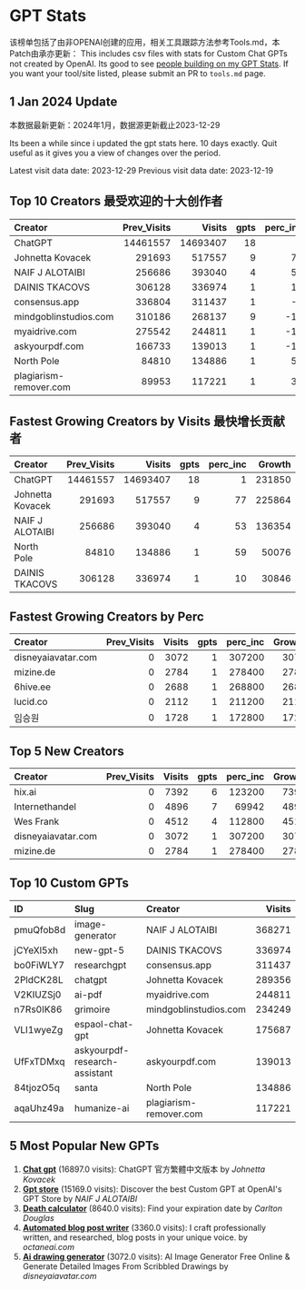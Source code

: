 # GPT Stats
该榜单包括了由非OPENAI创建的应用，相关工具跟踪方法参考Tools.md，本Patch由承亦更新：
This includes csv files with stats for Custom Chat GPTs not created by OpenAI. Its good to see [people building on my GPT Stats](./tools.md). If you want your tool/site listed, please submit an PR to `tools.md` page.

## 1 Jan 2024 Update
本数据最新更新：2024年1月，数据源更新截止2023-12-29

Its been a while since i updated the gpt stats here. 10 days exactly.
Quit useful as it gives you a view of changes over the period.

Latest visit data date: 2023-12-29
Previous visit data date: 2023-12-19

## Top 10 Creators 最受欢迎的十大创作者

| Creator                |   Prev_Visits |   Visits |   gpts |   perc_inc |
|:-----------------------|--------------:|---------:|-------:|-----------:|
| ChatGPT                |      14461557 | 14693407 |     18 |          1 |
| Johnetta Kovacek       |        291693 |   517557 |      9 |         77 |
| NAIF J ALOTAIBI        |        256686 |   393040 |      4 |         53 |
| DAINIS TKACOVS         |        306128 |   336974 |      1 |         10 |
| consensus.app          |        336804 |   311437 |      1 |         -7 |
| mindgoblinstudios.com  |        310186 |   268137 |      9 |        -13 |
| myaidrive.com          |        275542 |   244811 |      1 |        -11 |
| askyourpdf.com         |        166733 |   139013 |      1 |        -16 |
| North Pole             |         84810 |   134886 |      1 |         59 |
| plagiarism-remover.com |         89953 |   117221 |      1 |         30 |

## Fastest Growing Creators by Visits 最快增长贡献者

| Creator          |   Prev_Visits |   Visits |   gpts |   perc_inc |   Growth |
|:-----------------|--------------:|---------:|-------:|-----------:|---------:|
| ChatGPT          |      14461557 | 14693407 |     18 |          1 |   231850 |
| Johnetta Kovacek |        291693 |   517557 |      9 |         77 |   225864 |
| NAIF J ALOTAIBI  |        256686 |   393040 |      4 |         53 |   136354 |
| North Pole       |         84810 |   134886 |      1 |         59 |    50076 |
| DAINIS TKACOVS   |        306128 |   336974 |      1 |         10 |    30846 |

## Fastest Growing Creators by Perc

| Creator            |   Prev_Visits |   Visits |   gpts |   perc_inc |   Growth |
|:-------------------|--------------:|---------:|-------:|-----------:|---------:|
| disneyaiavatar.com |             0 |     3072 |      1 |     307200 |     3072 |
| mizine.de          |             0 |     2784 |      1 |     278400 |     2784 |
| 6hive.ee           |             0 |     2688 |      1 |     268800 |     2688 |
| lucid.co           |             0 |     2112 |      1 |     211200 |     2112 |
| 임승원             |             0 |     1728 |      1 |     172800 |     1728 |

## Top 5 New Creators

| Creator            |   Prev_Visits |   Visits |   gpts |   perc_inc |   Growth |
|:-------------------|--------------:|---------:|-------:|-----------:|---------:|
| hix.ai             |             0 |     7392 |      6 |     123200 |     7392 |
| Internethandel     |             0 |     4896 |      7 |      69942 |     4896 |
| Wes Frank          |             0 |     4512 |      4 |     112800 |     4512 |
| disneyaiavatar.com |             0 |     3072 |      1 |     307200 |     3072 |
| mizine.de          |             0 |     2784 |      1 |     278400 |     2784 |

## Top 10 Custom GPTs

| ID        | Slug                          | Creator                |   Visits |
|:----------|:------------------------------|:-----------------------|---------:|
| pmuQfob8d | image-generator               | NAIF J ALOTAIBI        |   368271 |
| jCYeXl5xh | new-gpt-5                     | DAINIS TKACOVS         |   336974 |
| bo0FiWLY7 | researchgpt                   | consensus.app          |   311437 |
| 2PldCK28L | chatgpt                       | Johnetta Kovacek       |   289356 |
| V2KIUZSj0 | ai-pdf                        | myaidrive.com          |   244811 |
| n7Rs0IK86 | grimoire                      | mindgoblinstudios.com  |   234249 |
| VLI1wyeZg | espaol-chat-gpt               | Johnetta Kovacek       |   175687 |
| UfFxTDMxq | askyourpdf-research-assistant | askyourpdf.com         |   139013 |
| 84tjozO5q | santa                         | North Pole             |   134886 |
| aqaUhz49a | humanize-ai                   | plagiarism-remover.com |   117221 |

## 5 Most Popular New GPTs

1. **[Chat gpt](https://chat.openai.com/g/g-AfoapwDgy-chat-gpt)** (16897.0 visits): ChatGPT 官方繁體中文版本 by _Johnetta Kovacek_
2. **[Gpt store](https://chat.openai.com/g/g-P6MdNuLzH-gpt-store)** (15169.0 visits): Discover the best Custom GPT at OpenAI's GPT Store by _NAIF J ALOTAIBI_
3. **[Death calculator](https://chat.openai.com/g/g-mb0Rc4uR5-death-calculator)** (8640.0 visits): Find your expiration date by _Carlton Douglas_
4. **[Automated blog post writer](https://chat.openai.com/g/g-82ALdp8Nj-automated-blog-post-writer)** (3360.0 visits): I craft professionally written, and researched, blog posts in your unique voice. by _octaneai.com_
5. **[Ai drawing generator](https://chat.openai.com/g/g-XLibUCa3f-ai-drawing-generator)** (3072.0 visits): AI Image Generator Free Online & Generate Detailed Images From Scribbled Drawings by _disneyaiavatar.com_
